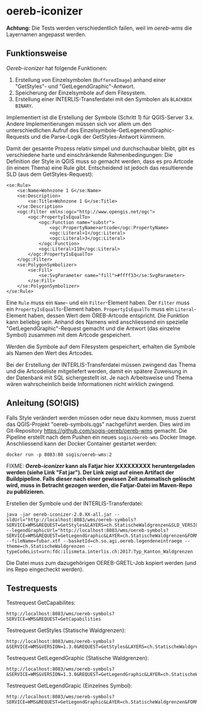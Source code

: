 # oereb-iconizer

**Achtung:** Die Tests werden verschiedentlich failen, weil im _oereb-wms_ die Layernamen angepasst werden.

## Funktionsweise
_Oereb-iconizer_ hat folgende Funktionen:

1. Erstellung von Einzelsymbolen (`BufferedImage`) anhand einer "GetStyles"- und "GetLegendGraphic"-Antwort.
2. Speicherung der Einzelsymbole auf dem Filesystem.
3. Erstellung einer INTERLIS-Transferdatei mit den Symbolen als `BLACKBOX BINARY`.

Implementiert ist die Erstellung der Symbole (Schritt 1) für QGIS-Server 3.x. Andere Implementierungen müssen sich vor allem um den unterschiedlichen Aufruf des Einzelsymbole-GetLegenendGraphic-Requests und die Parse-Logik der GetStyles-Antwort kümmern. 

Damit der gesamte Prozess relativ simpel und durchschaubar bleibt, gibt es verschiedene harte und einschränkende Rahmenbedingungen: Die Definition der Style in QGIS muss so gemacht werden, dass es pro Artcode (in einem Thema) eine Rule gibt. Entscheidend ist jedoch das resultierende SLD (aus dem GetStyles-Request):

```
<se:Rule>
    <se:Name>Wohnzone 1 G</se:Name>
    <se:Description>
        <se:Title>Wohnzone 1 G</se:Title>
    </se:Description>
    <ogc:Filter xmlns:ogc="http://www.opengis.net/ogc">
        <ogc:PropertyIsEqualTo>
            <ogc:Function name="substr">
                <ogc:PropertyName>artcode</ogc:PropertyName>
                <ogc:Literal>1</ogc:Literal>
                <ogc:Literal>3</ogc:Literal>
            </ogc:Function>
            <ogc:Literal>110</ogc:Literal>
        </ogc:PropertyIsEqualTo>
    </ogc:Filter>
    <se:PolygonSymbolizer>
        <se:Fill>
            <se:SvgParameter name="fill">#ffff33</se:SvgParameter>
        </se:Fill>
    </se:PolygonSymbolizer>
</se:Rule>
```

Eine `Rule` muss ein `Name`- und ein `Filter`-Element haben. Der `Filter` muss ein `PropertyIsEqualTo`-Element haben. `PropertyIsEqualTo` muss ein `Literal`-Element haben, dessen Wert dem ÖREB-Artcode entspricht. Die Funktion kann beliebig sein. Anhand des Namens wird anschliessend ein spezielle "GetLegendGraphic"-Request gemacht und die Antwort (das einzelne Symbol) zusammen mit dem Artcode gespeichert.

Werden die Symbole auf dem Filesystem gespeichert, erhalten die Symbole als Namen den Wert des Artcodes. 

Bei der Erstellung der INTERLIS-Transferdatei müssen zwingend das Thema und die Artcodeliste mitgeliefert werden, damit ein spätere Zuweisung in der Datenbank mit SQL sichergestellt ist. Je nach Arbeitsweise und Thema wären wahrscheinlich beide Informationen nicht wirklich zwingend. 

## Anleitung (SO!GIS)

Falls Style verändert werden müssen oder neue dazu kommen, muss zuerst das QGIS-Projekt "oereb-symbols.qgs" nachgeführt werden. Dies wird im Git-Repository https://github.com/sogis-oereb/oereb-wms gemacht. Die Pipeline erstellt nach dem Pushen ein neues `sogis/oereb-wms` Docker Image. Anschliessend kann der Docker Container gestartet werden:

```
docker run -p 8083:80 sogis/oereb-wms:2
```

FIXME: **_Oereb-iconizer_ kann als Fatjar hier XXXXXXXXX heruntergeladen werden (siehe Link "Fat jar"). Der Link zeigt auf einen Artifact der Buildpipeline. Falls dieser nach einer gewissen Zeit automatisch gelöscht wird, muss in Betracht gezogen werden, die Fatjar-Datei im Maven-Repo zu publizieren.**

Erstellen der Symbole und der INTERLIS-Transferdatei:
```
java -jar oereb-iconizer-2.0.XX-all.jar --sldUrl="http://localhost:8083/wms/oereb-symbols?SERVICE=WMS&REQUEST=GetStyles&LAYERS=ch.StatischeWaldgrenzen&SLD_VERSION=1.1.0" --legendGraphicUrl="http://localhost:8083/wms/oereb-symbols?SERVICE=WMS&REQUEST=GetLegendGraphic&LAYER=ch.StatischeWaldgrenzen&FORMAT=image/png&RULELABEL=false&LAYERTITLE=false&HEIGHT=35&WIDTH=70&SYMBOLHEIGHT=3&SYMBOLWIDTH=6&DPI=300" --fileName=fubar.xtf --basketId=ch.so.agi.oereb.legendeneintraege --theme=ch.StatischeWaldgrenzen --typeCodeList=urn:fdc:ilismeta.interlis.ch:2017:Typ_Kanton_Waldgrenzen
```

Die Datei muss zum dazugehörigen OEREB-GRETL-Job kopiert werden (und ins Repo eingecheckt werden).

## Testrequests

Testrequest GetCapabilites:
```
http://localhost:8083/wms/oereb-symbols?SERVICE=WMS&REQUEST=GetCapabilities
```

Testrequest GetStyles (Statische Waldgrenzen):
```
http://localhost:8083/wms/oereb-symbols?&SERVICE=WMS&VERSION=1.3.0&REQUEST=GetStyles&LAYERS=ch.StatischeWaldgrenzen&STYLE=default&SLD_VERSION=1.1.0
```

Testrequest GetLegendGraphic (Statische Waldgrenzen):
```
http://localhost:8083/wms/oereb-symbols?&SERVICE=WMS&VERSION=1.3.0&REQUEST=GetLegendGraphic&LAYER=ch.StatischeWaldgrenzen&FORMAT=image/png&STYLE=default&SLD_VERSION=1.1.0
```

Testrequest GetLegendGrapic (Einzelnes Symbol):
```
http://localhost:8083/wms/oereb-symbols?SERVICE=WMS&REQUEST=GetLegendGraphic&LAYER=ch.StatischeWaldgrenzen&FORMAT=image/png&RULELABEL=false&LAYERTITLE=false&HEIGHT=35&WIDTH=70&SYMBOLHEIGHT=3&SYMBOLWIDTH=6&DPI=300&RULE=in+Bauzonen
```

